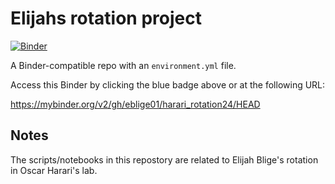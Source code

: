 # Elijahs rotation project

[![Binder](http://mybinder.org/badge_logo.svg)](https://mybinder.org/v2/gh/eblige01/harari_rotation24/HEAD)

A Binder-compatible repo with an `environment.yml` file.

Access this Binder by clicking the blue badge above or at the following URL:

https://mybinder.org/v2/gh/eblige01/harari_rotation24/HEAD

## Notes
The scripts/notebooks in this repostory are related to Elijah Blige's rotation in Oscar Harari's lab.
